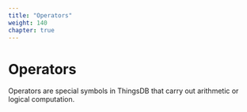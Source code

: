 ```yaml
---
title: "Operators"
weight: 140
chapter: true
---
```


# Operators

Operators are special symbols in ThingsDB that carry out arithmetic or logical computation.

